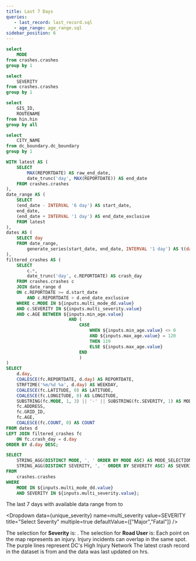 ```yaml
---
title: Last 7 Days
queries:
   - last_record: last_record.sql
   - age_range: age_range.sql
sidebar_position: 6
---
```


```sql unique_mode
select 
    MODE
from crashes.crashes
group by 1
```

```sql unique_severity
select 
    SEVERITY
from crashes.crashes
group by 1
```

```sql unique_hin
select 
    GIS_ID,
    ROUTENAME
from hin.hin
group by all
```

```sql unique_dc
select 
    CITY_NAME
from dc_boundary.dc_boundary
group by 1
```

```sql inc_map
WITH latest AS (
    SELECT 
        MAX(REPORTDATE) AS raw_end_date,
        date_trunc('day', MAX(REPORTDATE)) AS end_date
    FROM crashes.crashes
),
date_range AS (
    SELECT 
    (end_date - INTERVAL '6 day') AS start_date,
    end_date,
    (end_date + INTERVAL '1 day') AS end_date_exclusive
    FROM latest
),
dates AS (
    SELECT day 
    FROM date_range,
        generate_series(start_date, end_date, INTERVAL '1 day') AS t(day)
),
filtered_crashes AS (
    SELECT 
        c.*,
        date_trunc('day', c.REPORTDATE) AS crash_day
    FROM crashes.crashes c
    JOIN date_range d
    ON c.REPORTDATE >= d.start_date 
        AND c.REPORTDATE < d.end_date_exclusive
    WHERE c.MODE IN ${inputs.multi_mode_dd.value}
    AND c.SEVERITY IN ${inputs.multi_severity.value}
    AND c.AGE BETWEEN ${inputs.min_age.value}
                        AND (
                            CASE 
                                WHEN ${inputs.min_age.value} <> 0 
                                AND ${inputs.max_age.value} = 120
                                THEN 119
                                ELSE ${inputs.max_age.value}
                            END
                            )
)
SELECT 
    d.day,
    COALESCE(fc.REPORTDATE, d.day) AS REPORTDATE,
    STRFTIME('%m/%d %a', d.day) AS WEEKDAY,
    COALESCE(fc.LATITUDE, 0) AS LATITUDE,
    COALESCE(fc.LONGITUDE, 0) AS LONGITUDE,
    SUBSTRING(fc.MODE, 1, 3) || '-' || SUBSTRING(fc.SEVERITY, 1) AS MODESEV,
    fc.ADDRESS,
    fc.GRID_ID,
    fc.AGE,
    COALESCE(fc.COUNT, 0) AS COUNT
FROM dates d
LEFT JOIN filtered_crashes fc
    ON fc.crash_day = d.day
ORDER BY d.day DESC;
```

```sql mode_severity_selection
SELECT
    STRING_AGG(DISTINCT MODE, ', ' ORDER BY MODE ASC) AS MODE_SELECTION,
    STRING_AGG(DISTINCT SEVERITY, ', ' ORDER BY SEVERITY ASC) AS SEVERITY_SELECTION
FROM
    crashes.crashes
WHERE
    MODE IN ${inputs.multi_mode_dd.value}
    AND SEVERITY IN ${inputs.multi_severity.value};
```

The last 7 days with available data range from <Value data={inc_map} column="WEEKDAY" agg="min"/> to <Value data={inc_map} column="WEEKDAY" agg="max" />

<Dropdown
    data={unique_severity} 
    name=multi_severity
    value=SEVERITY
    title="Select Severity"
    multiple=true
    defaultValue={["Major","Fatal"]}
/>

<Dropdown
    data={unique_mode} 
    name=multi_mode_dd
    value=MODE
    title="Select Road User"
    multiple=true
    selectAllByDefault=true
    description="*Only fatal"
/>

<Dropdown 
    data={age_range} 
    name=min_age
    value=age_int
    title="Select Min Age" 
    defaultValue={0}
/>

<Dropdown 
    data={age_range} 
    name="max_age"
    value=age_int
    title="Select Max Age"
    order="age_int desc"
    defaultValue={120}
    description='Age 120 serves as a placeholder for missing age values in the records. However, missing values will be automatically excluded from the query if the default 0-120 range is changed by the user. To get a count of missing age values, go to the "Age Distribution" page.'
/>

<Alert status="info">
The selection for <b>Severity</b> is: <b><Value data={mode_severity_selection} column="SEVERITY_SELECTION"/></b>. The selection for <b>Road User</b> is: <b><Value data={mode_severity_selection} column="MODE_SELECTION"/></b> <Info description="*Fatal only." color="primary" />
</Alert>

<Grid cols=2>
    <Group>
        <Note>
            Each point on the map represents an injury. Injury incidents can overlap in the same spot.
        </Note>
        <BaseMap
            height=450
            startingZoom=11
        >
            <Points data={inc_map} lat=LATITUDE long=LONGITUDE pointName=MODE value=WEEKDAY ignoreZoom=true colorPalette={['#595cff','#6b76ff','#7d90ff','#90aaff','#a2c4ff','#b4deff','#c6f8ff']}
            tooltip={[
                {id:'MODESEV', showColumnName:false, fmt:'id', valueClass:'text-l font-semibold'},
                {id:'day', showColumnName:false, fmt:'mm/dd/yy'},
                {id:'ADDRESS', showColumnName:false, fmt:'id'}
            ]}
            />
            <Areas data={unique_hin} geoJsonUrl='https://raw.githubusercontent.com/rafaelmorenoco/Crash-Injury-Dashboard-Frontend/main/static/High_Injury_Network.geojson' geoId=GIS_ID areaCol=GIS_ID borderColor=#9d00ff color=#1C00ff00/ ignoreZoom=true borderWidth=1.2
            tooltip={[
                {id: 'ROUTENAME'}
            ]}
            />
            <Areas data={unique_dc} geoJsonUrl='https://raw.githubusercontent.com/rafaelmorenoco/Crash-Injury-Dashboard-Frontend/main/static/dc_boundary.geojson' geoId=CITY_NAME areaCol=CITY_NAME opacity=0.5 borderColor=#000000 color=#1C00ff00/ 
            />
        </BaseMap>
        <Note>
            The purple lines represent DC's High Injury Network
        </Note>
    </Group>
    <Group>
        <DataTable data={inc_map} wrapTitles=true rowShading=true groupBy=WEEKDAY subtotals=true sort="WEEKDAY desc" totalRow=true accordionRowColor="#D3D3D3">
            <Column id=REPORTDATE title="Date" fmt='hh:mm' wrap=true totalAgg="Total"/>
            <Column id=MODESEV title="Road User - Sev" wrap=true/>
            <Column id=AGE title="Age" wrap=true totalAgg="-"/>
            <Column id=ADDRESS title="Approx Address" wrap=true/>
            <Column id=COUNT title="#" wrap=true/>
        </DataTable>
    </Group>
</Grid>

<Note>
    The latest crash record in the dataset is from <Value data={last_record} column="latest_record"/> and the data was last updated on <Value data={last_record} column="latest_update"/> hrs.
</Note>